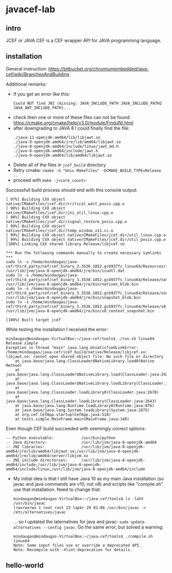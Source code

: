 # javacef-lab

## intro
JCEF or JAVA CEF is a CEF wrapper API for JAVA programming language.

## installation

General instruction: https://bitbucket.org/chromiumembedded/java-cef/wiki/BranchesAndBuilding

Additional remarks:
- If you get an error like this:
   ```
   Could NOT find JNI (missing: JAVA_INCLUDE_PATH JAVA_INCLUDE_PATH2 JAVA_AWT_INCLUDE_PATH)...
   ```
- check then one or more of these files can not be found: https://cmake.org/cmake/help/v3.0/module/FindJNI.html
- after downgrading to JAVA 8 I could finally find the file:
   ```mindaugas@mindaugas-VirtualBox:/usr/lib/jvm$ find . -name "*jawt*"
   ./java-11-openjdk-amd64/lib/libjawt.so
   ./java-8-openjdk-amd64/jre/lib/amd64/libjawt.so
   ./java-8-openjdk-amd64/include/linux/jawt_md.h
   ./java-8-openjdk-amd64/include/jawt.h
   ./java-8-openjdk-amd64/lib/amd64/libjawt.so
   ```
- Delete all of the files in `jcef_build` directory
- Retry cmake: `cmake -G "Unix Makefiles" -DCMAKE_BUILD_TYPE=Release ..`
- proceed with `make -j<core_count>`

Successfull build process should end with this console output:
```
[ 97%] Building CXX object native/CMakeFiles/jcef.dir/critical_wait_posix.cpp.o
[ 98%] Building CXX object native/CMakeFiles/jcef.dir/jni_util_linux.cpp.o
[ 98%] Building CXX object native/CMakeFiles/jcef.dir/signal_restore_posix.cpp.o
[ 99%] Building CXX object native/CMakeFiles/jcef.dir/temp_window_x11.cc.o
[ 99%] Building CXX object native/CMakeFiles/jcef.dir/util_linux.cpp.o
[ 99%] Building CXX object native/CMakeFiles/jcef.dir/util_posix.cpp.o
[100%] Linking CXX shared library Release/libjcef.so

*** Run the following commands manually to create necessary symlinks ***
sudo ln -s /home/mindaugas/java-cef/third_party/cef/cef_binary_3.3538.1852.gcb937fc_linux64/Resources/icudtl.dat /usr/lib/jvm/java-8-openjdk-amd64/jre/bin/icudtl.dat
sudo ln -s /home/mindaugas/java-cef/third_party/cef/cef_binary_3.3538.1852.gcb937fc_linux64/Release/natives_blob.bin /usr/lib/jvm/java-8-openjdk-amd64/jre/bin/natives_blob.bin
sudo ln -s /home/mindaugas/java-cef/third_party/cef/cef_binary_3.3538.1852.gcb937fc_linux64/Release/snapshot_blob.bin /usr/lib/jvm/java-8-openjdk-amd64/jre/bin/snapshot_blob.bin
sudo ln -s /home/mindaugas/java-cef/third_party/cef/cef_binary_3.3538.1852.gcb937fc_linux64/Release/v8_context_snapshot.bin /usr/lib/jvm/java-8-openjdk-amd64/jre/bin/v8_context_snapshot.bin

[100%] Built target jcef
```

While testing the installation I received the error:
```
mindaugas@mindaugas-VirtualBox:~/java-cef/tools$ ./run.sh linux64 Release simple
Exception in thread "main" java.lang.UnsatisfiedLinkError: /home/mindaugas/java-cef/jcef_build/native/Release/libjcef.so: libjawt.so: cannot open shared object file: No such file or directory
	at java.base/java.lang.ClassLoader$NativeLibrary.load0(Native Method)
	at java.base/java.lang.ClassLoader$NativeLibrary.load(ClassLoader.java:2424)
	at java.base/java.lang.ClassLoader$NativeLibrary.loadLibrary(ClassLoader.java:2481)
	at java.base/java.lang.ClassLoader.loadLibrary0(ClassLoader.java:2678)
	at java.base/java.lang.ClassLoader.loadLibrary(ClassLoader.java:2643)
	at java.base/java.lang.Runtime.loadLibrary0(Runtime.java:876)
	at java.base/java.lang.System.loadLibrary(System.java:1875)
	at org.cef.CefApp.startup(CefApp.java:518)
	at tests.simple.MainFrame.main(MainFrame.java:140)
```

Even though CEF build succeeded with seemingly correct options:
```-- *** JCEF CONFIGURATION SETTINGS ***
-- Python executable:            /usr/bin/python
-- Java directory:               /usr/lib/jvm/java-8-openjdk-amd64
-- JNI libraries:                /usr/lib/jvm/java-8-openjdk-amd64/jre/lib/amd64/libjawt.so;/usr/lib/jvm/java-8-openjdk-amd64/jre/lib/amd64/server/libjvm.so
-- JNI include directories:      /usr/lib/jvm/java-8-openjdk-amd64/include;/usr/lib/jvm/java-8-openjdk-amd64/include/linux;/usr/lib/jvm/java-8-openjdk-amd64/include
```

- My initial idea is that I still have Java 10 as my main Java installation (so javac and java commands are v10, not v8) and scripts like "compile.sh" use that installation. Need to change that:
   ```
   mindaugas@mindaugas-VirtualBox:~/java-cef/tools$ ls -laht /usr/bin/javac
   lrwxrwxrwx 1 root root 23 lapkr 29 01:06 /usr/bin/javac -> /etc/alternatives/javac
   ````
   ... so I updated the laternatives for java and javac: `sudo update-alternatives --config javac`. Go the same error, but solved a warning: 
   ```
   mindaugas@mindaugas-VirtualBox:~/java-cef/tools$ ./compile.sh linux64
   Note: Some input files use or override a deprecated API.
   Note: Recompile with -Xlint:deprecation for details.

   ```

## hello-world
